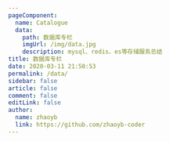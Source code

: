 ```yaml
---
pageComponent:
  name: Catalogue
  data:
    path: 数据库专栏
    imgUrl: /img/data.jpg
    description: mysql、redis、es等存储服务总结
title: 数据库专栏
date: 2020-03-11 21:50:53
permalink: /data/
sidebar: false
article: false
comment: false
editLink: false
author:
  name: zhaoyb
  link: https://github.com/zhaoyb-coder
---
```

